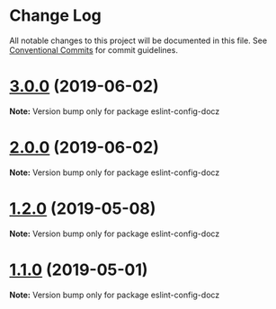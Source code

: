 # Change Log

All notable changes to this project will be documented in this file.
See [Conventional Commits](https://conventionalcommits.org) for commit guidelines.

# [3.0.0](http://nicolasbouffard/docz/compare/v0.2.0...v3.0.0) (2019-06-02)

**Note:** Version bump only for package eslint-config-docz





# [2.0.0](http://nicolasbouffard/docz/compare/v0.2.0...v2.0.0) (2019-06-02)

**Note:** Version bump only for package eslint-config-docz





# [1.2.0](https://github.com/pedronauck/docz/compare/v1.1.0...v1.2.0) (2019-05-08)

**Note:** Version bump only for package eslint-config-docz





# [1.1.0](https://github.com/pedronauck/docz/compare/v1.0.4...v1.1.0) (2019-05-01)

**Note:** Version bump only for package eslint-config-docz

